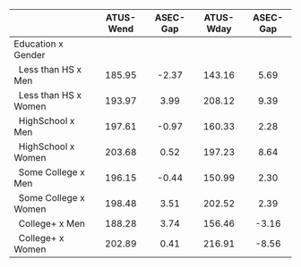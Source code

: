 
|                      |    ATUS-Wend |     ASEC-Gap |    ATUS-Wday |     ASEC-Gap |
| -------------------- | :----------: | :----------: | :----------: | :----------: |
| Education x Gender   |              |              |              |              |
| &nbsp;&nbsp;Less than HS x Men |       185.95 |        -2.37 |       143.16 |         5.69 |
| &nbsp;&nbsp;Less than HS x Women |       193.97 |         3.99 |       208.12 |         9.39 |
| &nbsp;&nbsp;HighSchool x Men |       197.61 |        -0.97 |       160.33 |         2.28 |
| &nbsp;&nbsp;HighSchool x Women |       203.68 |         0.52 |       197.23 |         8.64 |
| &nbsp;&nbsp;Some College x Men |       196.15 |        -0.44 |       150.99 |         2.30 |
| &nbsp;&nbsp;Some College x Women |       198.48 |         3.51 |       202.52 |         2.39 |
| &nbsp;&nbsp;College+ x Men |       188.28 |         3.74 |       156.46 |        -3.16 |
| &nbsp;&nbsp;College+ x Women |       202.89 |         0.41 |       216.91 |        -8.56 |

